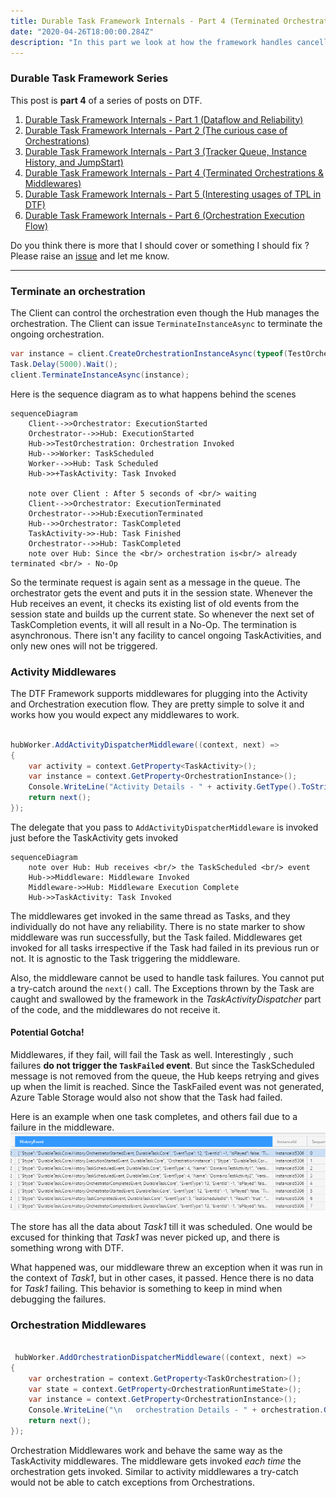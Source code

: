 ```yaml
---
title: Durable Task Framework Internals - Part 4 (Terminated Orchestrations & Middlewares)
date: "2020-04-26T18:00:00.284Z"
description: "In this part we look at how the framework handles cancellations and middlewares"
---
```

### Durable Task Framework Series
This post is **part 4** of a series of posts on DTF.
1. [Durable Task Framework Internals - Part 1 (Dataflow and Reliability)](https://abhikmitra.github.io/blog/durable-task/)
2. [Durable Task Framework Internals - Part 2 (The curious case of Orchestrations)](https://abhikmitra.github.io/blog/durable-task-2/)
3. [Durable Task Framework Internals - Part 3 (Tracker Queue, Instance History, and JumpStart)](https://abhikmitra.github.io/blog/durable-task-3/)
4. [Durable Task Framework Internals - Part 4 (Terminated Orchestrations & Middlewares)](https://abhikmitra.github.io/blog/durable-task-4/)
5. [Durable Task Framework Internals - Part 5 (Interesting usages of TPL in DTF)](https://abhikmitra.github.io/blog/durable-task-5/)
6. [Durable Task Framework Internals - Part 6 (Orchestration Execution Flow)](https://abhikmitra.github.io/blog/durable-task-5/)

Do you think there is more that I should cover or something I should fix ? Please raise an [issue](https://github.com/abhikmitra/blog/issues) and let me know.

---

### Terminate an orchestration
The Client can control the orchestration even though the Hub manages the orchestration. The Client can issue `TerminateInstanceAsync` to terminate the ongoing orchestration.

```csharp
var instance = client.CreateOrchestrationInstanceAsync(typeof(TestOrchestration), "InstanceId5306", "Test Input").Result;
Task.Delay(5000).Wait();
client.TerminateInstanceAsync(instance);
``` 


Here is the sequence diagram as to what happens behind the scenes

```mermaid
sequenceDiagram
    Client-->>Orchestrator: ExecutionStarted
    Orchestrator-->>Hub: ExecutionStarted
    Hub->>TestOrchestration: Orchestration Invoked
    Hub-->>Worker: TaskScheduled
    Worker-->>Hub: Task Scheduled
    Hub->>+TaskActivity: Task Invoked
    
    note over Client : After 5 seconds of <br/> waiting
    Client-->>Orchestrator: ExecutionTerminated
    Orchestrator-->>Hub:ExecutionTerminated
    Hub-->>Orchestrator: TaskCompleted
    TaskActivity->>-Hub: Task Finished
    Orchestrator-->>Hub: TaskCompleted
    note over Hub: Since the <br/> orchestration is<br/> already terminated <br/> - No-Op
```

So the terminate request is again sent as a message in the queue. The orchestrator gets the event and puts it in the session state. 
Whenever the Hub receives an event, it checks its existing list of old events from the session state and builds up the current state.
So whenever the next set of TaskCompletion events, it will all result in a No-Op. The termination is asynchronous. There isn't any facility to cancel ongoing TaskActivities, and only new ones will not be triggered.


### Activity Middlewares 
The DTF Framework supports middlewares for plugging into the Activity and Orchestration execution flow. They are pretty simple to solve it and works how you would expect any middlewares to work.

```csharp

hubWorker.AddActivityDispatcherMiddleware((context, next) =>
{
    var activity = context.GetProperty<TaskActivity>();
    var instance = context.GetProperty<OrchestrationInstance>();
    Console.WriteLine("Activity Details - " + activity.GetType().ToString() + " Id = " + instance.InstanceId);
    return next();
});

```
The delegate that you pass to `AddActivityDispatcherMiddleware` is invoked just before the TaskActivity gets invoked

```mermaid
sequenceDiagram
    note over Hub: Hub receives <br/> the TaskScheduled <br/> event
    Hub->>Middleware: Middleware Invoked
    Middleware->>Hub: Middleware Execution Complete
    Hub->>TaskActivity: Task Invoked
```
The middlewares get invoked in the same thread as Tasks, and they individually do not have any reliability. There is no state marker to show middleware was run successfully, but the Task failed. Middlewares get invoked for all tasks irrespective if the Task had failed in its previous run or not. It is agnostic to the Task triggering the middleware.

Also, the middleware cannot be used to handle task failures. You cannot put a try-catch around the `next()` call. The Exceptions thrown by the Task are caught and swallowed by the framework in the *TaskActivityDispatcher* part of the code, and the middlewares do not receive it.

#### Potential Gotcha!
Middlewares, if they fail, will fail the Task as well. Interestingly , such failures **do not trigger the `TaskFailed` event**. But since the TaskScheduled message is not removed from the queue, the Hub keeps retrying and gives up when the limit is reached. Since the TaskFailed event was not generated, Azure Table Storage would also not show that the Task had failed. 

Here is an example when one task completes, and others fail due to a failure in the middleware. ![Store](./TableStore.PNG) 

The store has all the data about *Task1* till it was scheduled. One would be excused for thinking that *Task1* was never picked up, and there is something wrong with DTF.

What happened was, our middleware threw an exception when it was run in the context of *Task1*, but in other cases, it passed. Hence there is no data for *Task1* failing. This behavior is something to keep in mind when debugging the failures.


### Orchestration Middlewares 
```csharp

 hubWorker.AddOrchestrationDispatcherMiddleware((context, next) =>
{
    var orchestration = context.GetProperty<TaskOrchestration>();
    var state = context.GetProperty<OrchestrationRuntimeState>();
    var instance = context.GetProperty<OrchestrationInstance>();
    Console.WriteLine("\n   orchestration Details - " + orchestration.GetType().ToString() + " Id = " + instance.InstanceId + "state = " + state.Events.Count + "\n");
    return next();
});

```
Orchestration Middlewares work and behave the same way as the TaskActivity middlewares. The middleware gets invoked *each time* the orchestration gets invoked. Similar to activity middlewares a try-catch would not be able to catch exceptions from Orchestrations.